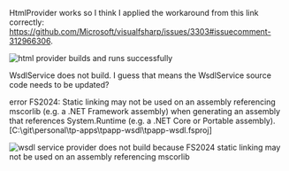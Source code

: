 HtmlProvider works so I think I applied the workaround from this link correctly: https://github.com/Microsoft/visualfsharp/issues/3303#issuecomment-312966306.

![html provider builds and runs successfully](https://user-images.githubusercontent.com/2267030/36234647-1e15f670-11ba-11e8-9f53-28d93e5e529c.png)

WsdlService does not build. I guess that means the WsdlService source code needs to be updated?

error FS2024: Static linking may not be used on an assembly referencing mscorlib (e.g. a .NET Framework assembly) when generating an assembly that references System.Runtime (e.g. a .NET Core or Portable assembly). [C:\git\personal\tp-apps\tpapp-wsdl\tpapp-wsdl.fsproj]

![wsdl service provider does not build because FS2024 static linking may not be used on an assembly referencing mscorlib](https://user-images.githubusercontent.com/2267030/36234672-5175ccc0-11ba-11e8-9e33-b48c4e3aa610.png)